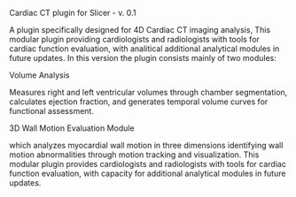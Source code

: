 Cardiac CT plugin for Slicer - v. 0.1

A plugin specifically designed for 4D Cardiac CT imaging analysis, This modular plugin providing cardiologists and radiologists with tools
for cardiac function evaluation, with analitical additional analytical modules in future updates.
In this version the plugin consists mainly of two modules:

Volume Analysis

Measures right and left ventricular volumes through chamber segmentation, calculates ejection fraction, and generates temporal volume curves for functional assessment.

3D Wall Motion Evaluation Module

which analyzes myocardial wall motion in three dimensions identifying wall motion abnormalities through motion tracking and visualization.
This modular plugin provides cardiologists and radiologists with tools for cardiac function evaluation, with capacity for additional analytical modules in future updates.
